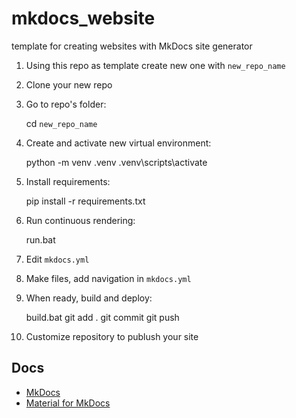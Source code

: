 # mkdocs_website

template for creating websites with MkDocs site generator

1. Using this repo as template create new one with `new_repo_name`
1. Clone your new repo
1. Go to repo's folder:
	
	cd `new_repo_name`
	
1. Create and activate new virtual environment:
	
	python -m venv .venv
	.venv\scripts\activate
	
1. Install requirements:
	
	pip install -r requirements.txt
	
1. Run continuous rendering:

	run.bat
	
1. Edit `mkdocs.yml`

1. Make files, add navigation in `mkdocs.yml`

1. When ready, build and deploy:

	build.bat
	git add .
	git commit
	git push
	
1. Customize repository to publush your site
	

## Docs

- [MkDocs](https://www.mkdocs.org/)
- [Material for MkDocs](https://squidfunk.github.io/mkdocs-material/)
